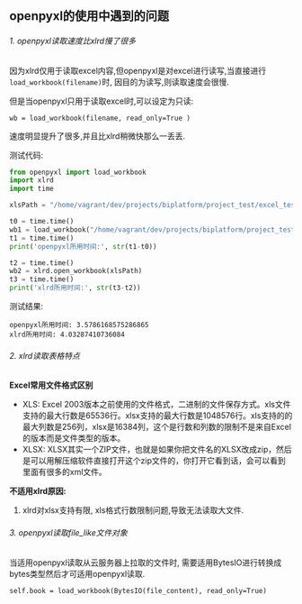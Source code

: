 ## openpyxl的使用中遇到的问题

###### 1. openpyxl读取速度比xlrd慢了很多

因为xlrd仅用于读取excel内容,但openpyxl是对excel进行读写,当直接进行`load_workbook(filename)`时, 因目的为读写,则读取速度会很慢. 

但是当openpyxl只用于读取excel时,可以设定为只读:

`wb = load_workbook(filename, read_only=True )`

速度明显提升了很多,并且比xlrd稍微快那么一丢丢.

测试代码:

```python
from openpyxl import load_workbook
import xlrd
import time

xlsPath = "/home/vagrant/dev/projects/biplatform/project_test/excel_test.xlsx"

t0 = time.time()
wb1 = load_workbook("/home/vagrant/dev/projects/biplatform/project_test/excel_test.xlsx", read_only=True)
t1 = time.time()
print('openpyxl所用时间:', str(t1-t0))

t2 = time.time()
wb2 = xlrd.open_workbook(xlsPath)
t3 = time.time()
print('xlrd所用时间:', str(t3-t2))
```

测试结果:

```
openpyxl所用时间: 3.5786168575286865
xlrd所用时间: 4.03287410736084
```

###### 2. xlrd读取表格特点

**Excel常用文件格式区别**

- XLS: Excel 2003版本之前使用的文件格式，二进制的文件保存方式。xls文件支持的最大行数是65536行。xlsx支持的最大行数是1048576行。xls支持的的最大列数是256列，xlsx是16384列，这个是行数和列数的限制不是来自Excel的版本而是文件类型的版本。
- XLSX: XLSX其实一个ZIP文件，也就是如果你把文件名的XLSX改成zip，然后是可以用解压缩软件直接打开这个zip文件的，你打开它看到话，会可以看到里面有很多的xml文件。

**不适用xlrd原因:**

1. xlrd对xlsx支持有限, xls格式行数限制问题,导致无法读取大文件.

###### 3. openpyxl读取file_like文件对象

当适用openpyxl读取从云服务器上拉取的文件时, 需要适用BytesIO进行转换成bytes类型然后才可适用openpyxl读取.

`self.book = load_workbook(BytesIO(file_content), read_only=True)`

